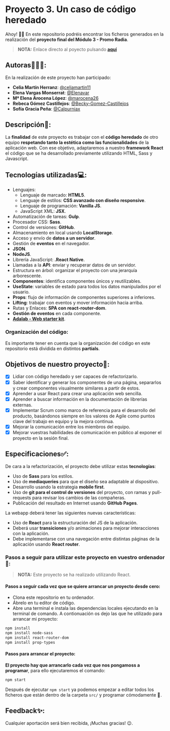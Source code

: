 # Proyecto 3. Un caso de código heredado

Ahoy! 👋🏼 En este repositorio podréis encontrar los ficheros generados en la realización del **proyecto final del Módulo 3 - Promo Radia**.
> **NOTA:** Enlace directo al poyecto pulsando **[aquí](https://beta.adalab.es/project-promo-r-module-3-team-2/)**

## Autoras👩🏻‍💻:
En la realización de este proyecto han participado: 

- **Celia Martín Herranz**: [@celiamartin11](https://github.com/celiamartin11)
- **Elena Vargas Monserrat**: [@Elenavar](https://github.com/Elenavar)
- **Mª Elena Arocena López**: [@marocena26](https://github.com/marocena26)
- **Rebeca Gómez Castillejos**: [@Becky-Gomez-Castillejos](https://github.com/Becky-Gomez-Castillejos)
- **Sofía Gracia Peña**: [@Calpurniax](https://github.com/Calpurniax)

## Descripción:page_facing_up::

La **finalidad** de este proyecto es trabajar con el **código heredado** de otro equipo **respetando tanto la estética como las funcionalidades** de la aplicación web. Con ese objetivo, adaptaremos a nuestro **framework React** el código que se ha desarrollado previamente utilizando HTML, Sass y Javascript. 

## Tecnologías utilizadas💻:

- Lenguajes: 
    - Lenguaje de marcado: **HTML5**.
    - Lenguaje de estilos: **CSS avanzado con diseño responsive**.
    - Lenguaje de programación: **Vanilla JS**.
    - JavaScript XML: **JSX**.
- Automatización de tareas: **Gulp**.
- Procesador CSS: **Sass**.
- Control de versiones: **GitHub**.
- Almacenamiento en local usando **LocalStorage**.
- Acceso y envío de **datos a un servidor**.
- Gestión de **eventos** en el navegador.
- **JSON**.
- **NodeJS**.
- Librería JavaScript: **.React Native**.
- Llamadas a la **API**: enviar y recuperar datos de un servidor.
- Estructura en árbol: organizar el proyecto con una jerarquía arborescente.
- **Componentes**: identifica componentes únicos y reutilizables.
- **UseState**: variables de estado para todos los datos manipulados por el usuario.
- **Props**: flujo de información de componentes superiores a inferiores.
- **Lifting**: trabajar con eventos y mover información hacia arriba.
- Rutas y Enlaces: **SPA con react-router-dom**.
- **Gestión de eventos** en cada componente.
- **[Adalab - Web starter kit](https://github.com/Adalab/Adalab-web-starter-kit)**.

### Organización del código:

Es importante tener en cuenta que la organización del código en este repositorio está dividida en distintos **partials**. 

## Objetivos de nuestro proyecto🎯: 

- [x] Lidiar con código heredado y ser capaces de refactorizarlo.
- [x] Saber identificar y generar los componentes de una página, separarlos y crear componentes visualmente similares a partir de estos.
- [x] Aprender a usar React para crear una aplicación web sencilla.
- [x] Aprender a buscar información en la documentación de librerías externas.
- [x] Implementar Scrum como marco de referencia para el desarrollo del producto, basándonos siempre en los valores de Agile como puntos clave del trabajo en equipo y la mejora continua.
- [x] Mejorar la comunicación entre los miembros del equipo.
- [x] Mejorar vuestras habilidades de comunicación en público al exponer el proyecto en la sesión final.

## Especificaciones✅:

De cara a la refactorización, el proyecto debe utilizar estas **tecnologías**:
- Uso de **Sass** para los estilos.
- Uso de **mediaqueries** para que el diseño sea adaptable al dispositivo.
- Desarrollo usando la estrategia **mobile first**.
- Uso de **git para el control de versiones** del proyecto, con ramas y pull-requests para revisar los cambios de las compañeras.
- Publicación del resultado en Internet usando **GitHub Pages**.

La webapp deberá tener las siguientes nuevas características:
- Uso de **React** para la estructuración del JS de la aplicación.
- Deberá usar **transiciones** y/o animaciones para mejorar interacciones con la aplicación.
- Debe implementarse con una navegación entre distintas páginas de la aplicación usando **React router**.

### Pasos a seguir para utilizar este proyecto en vuestro ordenador💾:

> **NOTA:** Este proyecto se ha realizado utilizando React.

#### Pasos a seguir cada vez que se quiere arrancar un proyecto desde cero:

- Clona este repositorio en tu ordenador.
- Ábrelo en tu editor de código.
- Abre una terminal e instala las dependencias locales ejecutando en la terminal de comando. A contionuación os dejo las que he utilizado para arrancar mi proyecto:

```bash
npm install 
npm install node-sass
npm install react-router-dom
npm install prop-types
```

#### Pasos para arrancar el proyecto:

**El proyecto hay que arrancarlo cada vez que nos pongamoss a programar**, para ello ejecutaremos el comando:

```bash
npm start
```

Después de ejecutar `npm start` ya podemos empezar a editar todos los ficheros que están dentro de la carpeta `src/` y programar cómodamente 💫 .


## Feedback✨:

Cualquier aportación será bien recibida, ¡Muchas gracias! 😉.
